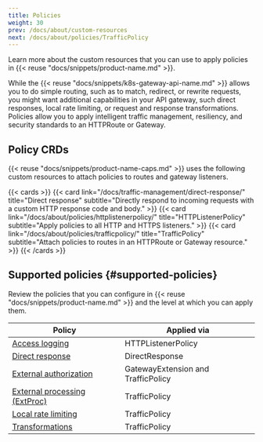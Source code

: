 ```yaml
---
title: Policies
weight: 30
prev: /docs/about/custom-resources
next: /docs/about/policies/TrafficPolicy
---
```


Learn more about the custom resources that you can use to apply policies in {{< reuse "docs/snippets/product-name.md" >}}. 


While the {{< reuse "docs/snippets/k8s-gateway-api-name.md" >}} allows you to do simple routing, such as to match, redirect, or rewrite requests, you might want additional capabilities in your API gateway, such direct responses, local rate limiting, or request and response transformations. Policies allow you to apply intelligent traffic management, resiliency, and security standards to an HTTPRoute or Gateway. 

## Policy CRDs

{{< reuse "docs/snippets/product-name-caps.md" >}} uses the following custom resources to attach policies to routes and gateway listeners. 

{{< cards >}}
  {{< card link="/docs/traffic-management/direct-response/" title="Direct response" subtitle="Directly respond to incoming requests with a custom HTTP response code and body." >}}
  {{< card link="/docs/about/policies/httplistenerpolicy/" title="HTTPListenerPolicy" subtitle="Apply policies to all HTTP and HTTPS listeners." >}}
  {{< card link="/docs/about/policies/trafficpolicy/" title="TrafficPolicy" subtitle="Attach policies to routes in an HTTPRoute or Gateway resource." >}}
{{< /cards >}}



## Supported policies {#supported-policies}

Review the policies that you can configure in {{< reuse "docs/snippets/product-name.md" >}} and the level at which you can apply them.   

| Policy | Applied via |
| -- | -- | 
| [Access logging](/docs/security/access-logging) | HTTPListenerPolicy |
| [Direct response](/docs/traffic-management/direct-response/) | DirectResponse | 
| [External authorization](/docs/security/external-auth) | GatewayExtension and TrafficPolicy |
| [External processing (ExtProc)](/docs/traffic-management/extproc/) | TrafficPolicy | 
| [Local rate limiting](/docs/security/local-ratelimit/) | TrafficPolicy | 
| [Transformations](/docs/traffic-management/transformations) | TrafficPolicy | 

<!--

## Policy inheritance rules when using route delegation

Policies that are defined in a TrafficPolicy resource and that are applied to a parent HTTPRoute resource are automatically inherited by all the child or grandchild HTTPRoutes along the route delegation chain. The following rules apply: 

* Only policies that are specified in a TrafficPolicy resource can be inherited by a child HTTPRoute. For inheritance to take effect, you must use the `spec.targetRefs` field in the TrafficPolicy resource to apply the TrafficPolicy resource to the parent HTTPRoute resource. Any child or grandchild HTTPRoute that the parent delegates traffic to inherits these policies. 
* Child TrafficPolicy resources cannot override policies that are defined in a TrafficPolicy resource that is applied to a parent HTTPRoute. If the child HTTPRoute sets a policy that is already defined on the parent HTTPRoute, the setting on the parent HTTPRoute takes precedence and the setting on the child is ignored. For example, if the parent HTTPRoute defines a data loss prevention policy, the child HTTPRoute cannot change these settings or disable that policy.
* Child HTTPRoutes can augment the inherited settings by defining TrafficPolicy fields that were not already set on the parent HTTPRoute. 
* Policies are inherited along the complete delegation chain, with parent policies having a higher priority than their respective children.

For an example, see the [Policy inheritance](/docs/traffic-management/route-delegation/policy-inheritance/) guide.

--> 
